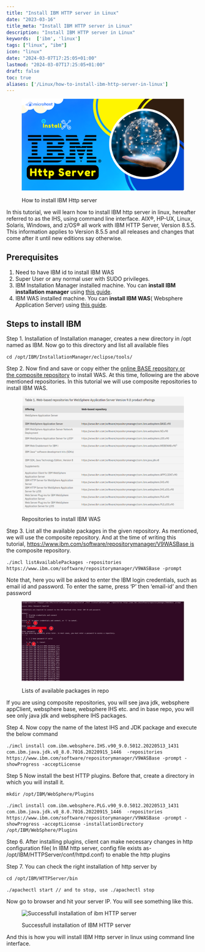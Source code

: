 ```yaml
---
title: "Install IBM HTTP server in Linux"
date: "2023-03-16"
title_meta: "Install IBM HTTP server in Linux"
description: "Install IBM HTTP server in Linux"
keywords:  ['ibm', 'linux']
tags: ["linux", "ibm"]
icon: "linux"
date: "2024-03-07T17:25:05+01:00"
lastmod: "2024-03-07T17:25:05+01:00" 
draft: false
toc: true
aliases: ['/Linux/how-to-install-ibm-http-server-in-linux']
---
```


<figure>

![How to install IBM Http server](images/How-to-install-IBM-Http-server.png)

<figcaption>

How to install IBM Http server

</figcaption>

</figure>

In this tutorial, we will learn how to install IBM http server in linux, hereafter referred to as the IHS, using command line interface. AIX®, HP-UX, Linux, Solaris, Windows, and z/OS® all work with IBM HTTP Server, Version 8.5.5. This information applies to Version 8.5.5 and all releases and changes that come after it until new editions say otherwise.

## Prerequisites

1. Need to have IBM id to install IBM WAS
2. Super User or any normal user with SUDO privileges.
3. IBM Installation Manager installed machine. You can **install IBM installation manager** using [this guide](https://utho.com/docs/tutorial/how-to-install-ibm-installation-manager/).
4. IBM WAS installed machine. You can **install IBM WAS**( Websphere Application Server) using [this guide](https://utho.com/docs/tutorial/install-ibm-websphere-application-server-in-linux/).

## Steps to install IBM

Step 1. Installation of Installation manager, creates a new directory in /opt named as IBM. Now go to this directory and list all available files

```
cd /opt/IBM/InstallationManager/eclipse/tools/
```
Step 2. Now find and save or copy either the [online BASE repository or the composite repository](https://www.ibm.com/docs/en/was/9.0.5?topic=installation-online-product-repositories-websphere-application-server-offerings) to install WAS. At this time, following are the above mentioned repositories. In this tutorial we will use composite repositories to install IBM WAS.

<figure>

![Repositories to install IBM WAS](images/image-866.png)

<figcaption>

Repositories to install IBM WAS

</figcaption>

</figure>

Step 3. List all the available packages in the given repository. As mentioned, we will use the composite repository. And at the time of writing this tutorial, https://www.ibm.com/software/repositorymanager/V9WASBase is the composite repository.

```
./imcl listAvailablePackages -repositories https://www.ibm.com/software/repositorymanager/V9WASBase -prompt
```
Note that, here you will be asked to enter the IBM login credentials, such as email id and password. To enter the same, press ‘P’ then ‘email-id’ and then password

<figure>

![Lists of available packages in repo](images/image-865-1024x498.png)

<figcaption>

Lists of available packages in repo

</figcaption>

</figure>

If you are using composite repositories, you will see java jdk, websphere appClient, websphere base, websphere IHS etc. and in base repo, you will see only java jdk and websphere IHS packages.

Step 4. Now copy the name of the latest IHS and JDK package and execute the below command

```
./imcl install com.ibm.websphere.IHS.v90_9.0.5012.20220513_1431 com.ibm.java.jdk.v8_8.0.7016.20220915_1446  -repositories https://www.ibm.com/software/repositorymanager/V9WASBase -prompt -showProgress -acceptLicense
```
Step 5 Now install the best HTTP plugins. Before that, create a directory in which you will install it.

```
mkdir /opt/IBM/WebSphere/Plugins
```
```
./imcl install com.ibm.websphere.PLG.v90_9.0.5012.20220513_1431 com.ibm.java.jdk.v8_8.0.7016.20220915_1446  -repositories https://www.ibm.com/software/repositorymanager/V9WASBase -prompt -showProgress -acceptLicense -installationDirectory /opt/IBM/WebSphere/Plugins
```
Step 6. After installing plugins, client can make necessary changes in http configuration file( In IBM http server, config file exists as- /opt/IBM/HTTPServer/conf/httpd.conf) to enable the http plugins

Step 7. You can check the right installation of http server by 

```
cd /opt/IBM/HTTPServer/bin
```
```
./apachectl start // and to stop, use ./apachectl stop
```
Now go to browser and hit your server IP. You will see something like this.

<figure>

![Successfull installation of ibm HTTP server](https://lh5.googleusercontent.com/aPF6OSl_EA3vPe5EExglqC1xcxlUx9ZE1sp7CCrgaNuWtt16TIUPd3qycq9auErAcIo6aq9k_kpl1AJYVHkktQgjcQ4h9KumhbOJMuhO2qq-YsdS8e7mkSwZpN-KneFLqbtTqn9fjLnnIDL8Qyv5fBI)

<figcaption>

Successfull installation of IBM HTTP server

</figcaption>

</figure>

And this is how you will install IBM Http server in linux using command line interface.
